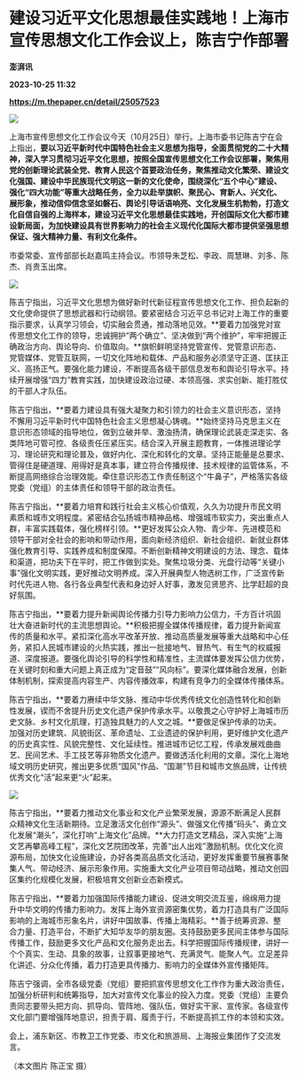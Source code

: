 # 建设习近平文化思想最佳实践地！上海市宣传思想文化工作会议上，陈吉宁作部署
**澎湃讯**

**2023-10-25 11:32**

**https://m.thepaper.cn/detail/25057523**

![](https://imagecloud.thepaper.cn/thepaper/image/275/589/363.jpg)

上海市宣传思想文化工作会议今天（10月25日）举行。上海市委书记陈吉宁在会上指出，**要以习近平新时代中国特色社会主义思想为指导，全面贯彻党的二十大精神，深入学习贯彻习近平文化思想，按照全国宣传思想文化工作会议部署，聚焦用党的创新理论武装全党、教育人民这个首要政治任务，聚焦推动文化繁荣、建设文化强国、建设中华民族现代文明这一新的文化使命，围绕深化“五个中心”建设、强化“四大功能”等重大战略任务，全力以赴举旗帜、聚民心、育新人、兴文化、展形象，推动信仰信念坚如磐石、舆论引导话语响亮、文化发展生机勃勃，打造文化自信自强的上海样本，建设习近平文化思想最佳实践地，开创国际文化大都市建设新局面，为加快建设具有世界影响力的社会主义现代化国际大都市提供坚强思想保证、强大精神力量、有利文化条件。**

市委常委、宣传部部长赵嘉鸣主持会议。市领导朱芝松、李政、周慧琳、刘多、陈杰、肖贵玉出席。

![](https://imagecloud.thepaper.cn/thepaper/image/275/589/364.jpg)

陈吉宁指出，习近平文化思想为做好新时代新征程宣传思想文化工作、担负起新的文化使命提供了思想武器和行动纲领。要紧密结合习近平总书记对上海工作的重要指示要求，认真学习领会，切实融会贯通，推动落地见效。**要着力加强党对宣传思想文化工作的领导，忠诚拥护“两个确立”、坚决做到“两个维护”，牢牢把握正确政治方向、舆论导向、价值取向。**旗帜鲜明坚持党管宣传、党管意识形态、党管媒体、党管互联网，一切文化阵地和载体、产品和服务必须坚守正道、匡扶正义、高扬正气。要强化能力建设，不断提高各级干部信息发布和舆论引导水平。持续开展增强“四力”教育实践，加快建设政治过硬、本领高强、求实创新、能打胜仗的干部人才队伍。

陈吉宁指出，**要着力建设具有强大凝聚力和引领力的社会主义意识形态，坚持不懈用习近平新时代中国特色社会主义思想凝心铸魂。**始终坚持马克思主义在意识形态领域的指导地位，做到立破并举、激浊扬清，确保理论武装走深走实、各类阵地可管可控、各级责任压紧压实。结合深入开展主题教育，一体推进理论学习、理论研究和理论普及，做好内化、深化和转化的文章。坚持正能量是总要求、管得住是硬道理、用得好是真本事，建立符合传播规律、技术规律的监管体系，不断提高网络综合治理效能。牵住意识形态工作责任制这个“牛鼻子”，严格落实各级党委（党组）的主体责任和领导干部的政治责任。

陈吉宁指出，**要着力培育和践行社会主义核心价值观，久久为功提升市民文明素质和城市文明程度。紧密结合弘扬城市精神品格、增强城市软实力，突出重点人群，丰富实践载体，强化榜样引领。**更好发挥公众人物、青少年、先进模范和领导干部对全社会的影响和带动作用，面向新经济组织、新社会组织、新就业群体强化教育引导、实践养成和制度保障。不断创新精神文明建设的方法、理念、载体和渠道，把功夫下在平时，把工作做到实处。聚焦垃圾分类、光盘行动等“关键小事”强化文明实践，更好推动文明养成。深入开展典型人物选树工作，广泛宣传新时代先进人物、各行各业典型代表和身边好人好事，激发见贤思齐、比学赶超的良好氛围。

陈吉宁指出，**要着力提升新闻舆论传播力引导力影响力公信力，千方百计巩固壮大奋进新时代的主流思想舆论。**积极把握全媒体传播规律，着力提升新闻宣传的质量和水平。紧扣深化高水平改革开放、推动高质量发展等重大战略和中心任务，紧扣人民城市建设的火热实践，推出一批接地气、冒热气、有生气的权威报道、深度报道。要强化舆论引导的科学性和精准性，主流媒体要发挥公信力优势，在关键时刻和重大问题上真正成为“定音鼓”“风向标”。要深化媒体融合发展，创新体制机制，探索提高内容生产、内容传播效率，构建有竞争力的全媒体传播体系。

陈吉宁指出，**要着力赓续中华文脉、推动中华优秀传统文化创造性转化和创新性发展，锲而不舍提升历史文化遗产保护传承水平。以敬畏之心守护好上海城市历史文脉、乡村文化肌理，打造独具魅力的人文之城。**要做足保护传承的功夫。加强对历史建筑、风貌街区、革命遗址、工业遗迹的保护利用，更好维护文化遗产的历史真实性、风貌完整性、文化延续性。推进城市记忆工程，传承发展戏曲曲艺、民间艺术、手工技艺等非物质文化遗产。要做透活化利用的文章。深化上海地域文明历史研究，推出更多优质“国风”作品、“国潮”节目和城市文旅品牌，让传统优秀文化“活”起来更“火”起来。

![](https://imagecloud.thepaper.cn/thepaper/image/275/589/365.jpg)

陈吉宁指出，**要着力推动文化事业和文化产业繁荣发展，源源不断满足人民群众精神文化生活新期待。立足激活文化创作“源头”、做强文化传播“码头”、勇立文化发展“潮头”，深化打响“上海文化”品牌。**大力打造文艺精品，深入实施“上海文艺再攀高峰工程”，深化文艺院团改革，完善“出人出戏”激励机制。优化文化资源布局，加快文化设施建设，办好各类高品质文化活动，更好发挥重要节展赛事聚集人气、带动经济、展示形象作用。实施重大文化产业项目带动战略，推动文创园区集约化规模化发展，积极培育文创新业态新模式。

陈吉宁指出，**要着力加强国际传播能力建设、促进文明交流互鉴，绵绵用力提升中华文明的传播力影响力。发挥上海外宣资源密集优势，着力打造具有广泛国际影响的上海城市形象名片，讲好中国故事、传播上海精彩。**善于统筹资源、整合力量、打造平台，不断扩大知华友华的朋友圈。支持鼓励更多民间主体参与国际传播工作，鼓励更多文化产品和文化服务走出去。科学把握国际传播规律，讲好一个个真实、生动、具象的故事，让叙事更接地气、充满灵气、能聚人气。立足差异化讲述、分众化传播，着力打造更具传播力、影响力的全媒体外宣传播矩阵。

陈吉宁强调，全市各级党委（党组）要把抓宣传思想文化工作作为重大政治责任，加强分析研判和统筹指导，加大对宣传文化事业的投入力度。党委（党组）主要负责同志要带头把方向、抓导向、管阵地、强队伍，做好实干家、宣传家。各级宣传文化部门要增强阵地意识，担责于肩、履责于行，不断提高抓工作的本领和实效。

会上，浦东新区、市教卫工作党委、市文化和旅游局、上海报业集团作了交流发言。

（本文图片 陈正宝 摄）